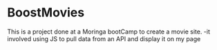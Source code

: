 # BoostMovies

This is a project done at a Moringa bootCamp to create a movie site.
-it involved using JS to pull data from an API and display it on my page
